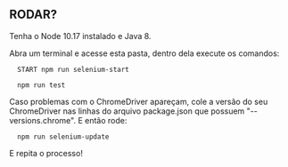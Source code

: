 ## RODAR?

Tenha o Node 10.17 instalado e Java 8.

Abra um terminal e acesse esta pasta, dentro dela execute os comandos:

```
  START npm run selenium-start
```
```
  npm run test
```

Caso problemas com o ChromeDriver apareçam, cole a versão do seu ChromeDriver nas linhas do arquivo package.json que possuem "--versions.chrome". E então rode:

```
  npm run selenium-update
```

E repita o processo!